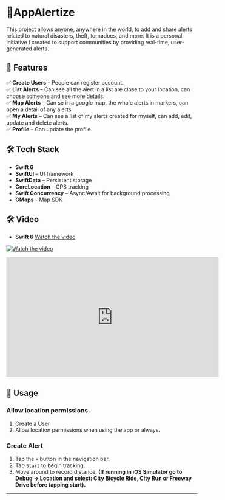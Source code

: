 # 🚴AppAlertize
This project allows anyone, anywhere in the world, to add and share alerts related to natural disasters, theft, tornadoes, and more. It is a personal initiative I created to support communities by providing real-time, user-generated alerts. 

## 📌 Features
✅ **Create Users** – People can register account.  
✅ **List Alerts** – Can see all the alert in a list are close to your location, can choose someone and see more details.  
✅ **Map Alerts** – Can se in a google map, the whole alerts in markers, can open a detail of any alerts.  
✅ **My Alerts** – Can see a list of my alerts created for myself, can add, edit, update and delete alerts.  
✅ **Profile** – Can update the profile.  

## 🛠 Tech Stack
- **Swift 6**
- **SwiftUI** – UI framework
- **SwiftData** – Persistent storage
- **CoreLocation** – GPS tracking
- **Swift Concurrency** – Async/Await for background processing
- **GMaps** - Map SDK

## 🛠 Video
- **Swift 6**
[Watch the video](https://www.youtube.com/watch?v=yC2_sMXNDKs&t=455s)

[![Watch the video](https://img.youtube.com/vi/yC2_sMXNDKs&t=455s/0.jpg)](https://www.youtube.com/watch?v=yC2_sMXNDKs&t=455s)
<iframe width="560" height="315" src="https://www.youtube.com/embed/yC2_sMXNDKs" frameborder="0" allowfullscreen></iframe>

## 📌 Usage
### Allow location permissions.
1. Create a User
1. Allow location permissions when using the app or always.

### **Create Alert**
1. Tap the `+` button in the navigation bar.
2. Tap `Start` to begin tracking.
3. Move around to record distance.
**(If running in iOS Simulator go to Debug → Location and select: City Bicycle Ride, City Run or Freeway Drive before tapping start).**

---


